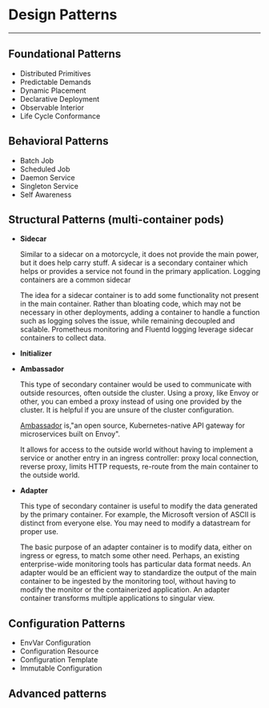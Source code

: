 # Design Patterns

---

## Foundational Patterns

- Distributed Primitives
- Predictable Demands
- Dynamic Placement
- Declarative Deployment
- Observable Interior
- Life Cycle Conformance

## Behavioral Patterns

- Batch Job
- Scheduled Job
- Daemon Service
- Singleton Service
- Self Awareness

## Structural Patterns (multi-container pods)

- **Sidecar**

   Similar to a sidecar on a motorcycle, it does not provide the main power, but it does help carry stuff. A sidecar is a secondary container which helps or provides a service not found in the primary application. Logging containers are a common sidecar

   The idea for a sidecar container is to add some functionality not present in the main container. Rather than bloating code, which may not be necessary in other deployments, adding a container to handle a function such as logging solves the issue, while remaining decoupled and scalable. Prometheus monitoring and Fluentd logging leverage sidecar containers to collect data.

- **Initializer**

- **Ambassador**

   This type of secondary container would be used to communicate with outside resources, often outside the cluster. Using a proxy, like Envoy or other, you can embed a proxy instead of using one provided by the cluster. It is helpful if you are unsure of the cluster configuration.

   [Ambassador](https://www.getambassador.io/) is,"an open source, Kubernetes-native API gateway for microservices built on Envoy".

   It allows for access to the outside world without having to implement a service or another entry in an ingress controller: proxy local connection, reverse proxy, limits HTTP requests, re-route from the main container to the outside world.

- **Adapter**

   This type of secondary container is useful to modify the data generated by the primary container. For example, the Microsoft version of ASCII is distinct from everyone else. You may need to modify a datastream for proper use.

   The basic purpose of an adapter container is to modify data, either on ingress or egress, to match some other need. Perhaps, an existing enterprise-wide monitoring tools has particular data format needs. An adapter would be an efficient way to standardize the output of the main container to be ingested by the monitoring tool, without having to modify the monitor or the containerized application. An adapter container transforms multiple applications to singular view.

## Configuration Patterns

- EnvVar Configuration
- Configuration Resource
- Configuration Template
- Immutable Configuration

## Advanced patterns

